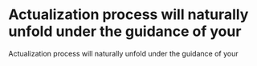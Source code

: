 # Actualization process will naturally unfold under the guidance of your

Actualization process will naturally unfold under the guidance of your